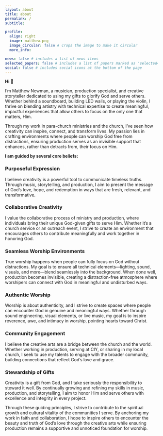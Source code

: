 ```yaml
---
layout: about
title: about
permalink: /
subtitle: 

profile:
  align: right
  image: matthew.png
  image_circular: false # crops the image to make it circular
  more_info: 

news: false # includes a list of news items
selected_papers: false # includes a list of papers marked as "selected={true}"
social: false # includes social icons at the bottom of the page
---
```

**Hi** 👋

I’m Matthew Newman, a musician, production specialist, and creative storyteller dedicated to using my gifts to glorify God and serve others. Whether behind a soundboard, building LED walls, or playing the violin, I thrive on blending artistry with technical expertise to create meaningful, impactful experiences that allow others to focus on the only one that matters, Him.  

Through my work in para-church ministries and the church, I’ve seen how creativity can inspire, connect, and transform lives. My passion lies in crafting environments where people can worship God free from distractions, ensuring production serves as an invisible support that enhances, rather than detracts from, their focus on Him.  

**I am guided by several core beliefs:**

### Purposeful Expression  
I believe creativity is a powerful tool to communicate timeless truths. Through music, storytelling, and production, I aim to present the message of God’s love, hope, and redemption in ways that are fresh, relevant, and transformative.  

### Collaborative Creativity  
I value the collaborative process of ministry and production, where individuals bring their unique God-given gifts to serve Him. Whether it’s a church service or an outreach event, I strive to create an environment that encourages others to contribute meaningfully and work together in honoring God.

### Seamless Worship Environments  
True worship happens when people can fully focus on God without distractions. My goal is to ensure all technical elements—lighting, sound, visuals, and more—blend seamlessly into the background. When done well, production becomes invisible, creating a distraction-free atmosphere where worshipers can connect with God in meaningful and undisturbed ways.  

### Authentic Worship  
Worship is about authenticity, and I strive to create spaces where people can encounter God in genuine and meaningful ways. Whether through sound engineering, visual elements, or live music, my goal is to inspire reverence, awe, and intimacy in worship, pointing hearts toward Christ.  

### Community Engagement  
I believe the creative arts are a bridge between the church and the world. Whether working in production, serving at CIY, or sharing in my local church, I seek to use my talents to engage with the broader community, building connections that reflect God’s love and grace.  

### Stewardship of Gifts  
Creativity is a gift from God, and I take seriously the responsibility to steward it well. By continually growing and refining my skills in music, production, and storytelling, I aim to honor Him and serve others with excellence and integrity in every project.  

Through these guiding principles, I strive to contribute to the spiritual growth and cultural vitality of the communities I serve. By anchoring my work in faith and collaboration, I hope to inspire others to encounter the beauty and truth of God’s love through the creative arts while ensuring production remains a supportive and unnoticed foundation for worship.  
